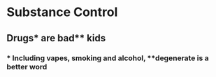 # Substance Control

## Drugs* are bad** kids
### * Including vapes, smoking and alcohol, **degenerate is a better word
